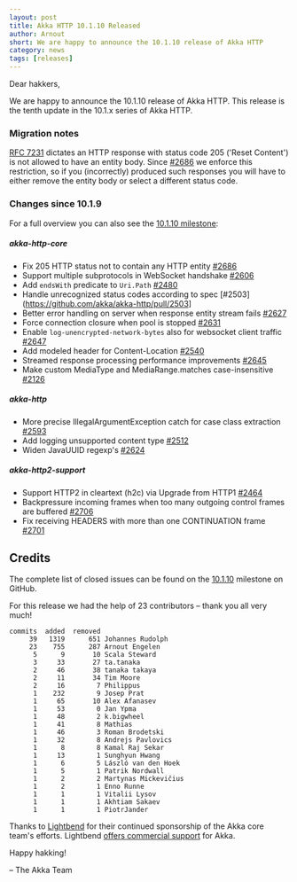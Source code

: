 ```yaml
---
layout: post
title: Akka HTTP 10.1.10 Released
author: Arnout
short: We are happy to announce the 10.1.10 release of Akka HTTP
category: news
tags: [releases]
---
```


Dear hakkers,

We are happy to announce the 10.1.10 release of Akka HTTP. This release is the tenth update in the 10.1.x series of Akka HTTP.

### Migration notes

[RFC 7231](https://tools.ietf.org/html/rfc7231#section-6.3.6) dictates an HTTP response with status code 205 ('Reset Content') is not allowed to have an entity body. Since [#2686](https://github.com/akka/akka-http/pull/2686) we enforce this restriction, so if you (incorrectly) produced such responses you will have to either remove the entity body or select a different status code.

### Changes since 10.1.9

For a full overview you can also see the [10.1.10 milestone](https://github.com/akka/akka-http/milestone/51?closed=1):

##### akka-http-core

* Fix 205 HTTP status not to contain any HTTP entity [#2686](https://github.com/akka/akka-http/pull/2686)
* Support multiple subprotocols in WebSocket handshake [#2606](https://github.com/akka/akka-http/issues/2606)
* Add `endsWith` predicate to `Uri.Path` [#2480](https://github.com/akka/akka-http/pull/2480)
* Handle unrecognized status codes according to spec [#2503](https://github.com/akka/akka-http/pull/2503]
* Better error handling on server when response entity stream fails [#2627](https://github.com/akka/akka-http/pull/2627)
* Force connection closure when pool is stopped [#2631](https://github.com/akka/akka-http/pull/2631)
* Enable `log-unencrypted-network-bytes` also for websocket client traffic [#2647](https://github.com/akka/akka-http/pull/2647)
* Add modeled header for Content-Location [#2540](https://github.com/akka/akka-http/pull/2540)
* Streamed response processing performance improvements [#2645](https://github.com/akka/akka-http/pull/2645)
* Make custom MediaType and MediaRange.matches case-insensitive [#2126](https://github.com/akka/akka-http/pull/2126)

##### akka-http

* More precise IllegalArgumentException catch for case class extraction [#2593](https://github.com/akka/akka-http/pull/2593)
* Add logging unsupported content type [#2512](https://github.com/akka/akka-http/pull/2512)
* Widen JavaUUID regexp's [#2624](https://github.com/akka/akka-http/pull/2624)

##### akka-http2-support

* Support HTTP2 in cleartext (h2c) via Upgrade from HTTP1 [#2464](https://github.com/akka/akka-http/pull/2464)
* Backpressure incoming frames when too many outgoing control frames are buffered [#2706](https://github.com/akka/akka-http/pull/2706)
* Fix receiving HEADERS with more than one CONTINUATION frame [#2701](https://github.com/akka/akka-http/pull/2701)

## Credits

The complete list of closed issues can be found on the [10.1.10](https://github.com/akka/akka-http/milestone/51?closed=1) milestone on GitHub.

For this release we had the help of 23 contributors – thank you all very much!

```
commits  added  removed
     39   1319      651 Johannes Rudolph
     23    755      287 Arnout Engelen
      5      9       10 Scala Steward
      3     33       27 ta.tanaka
      2     46       38 tanaka takaya
      2     11       34 Tim Moore
      2     16        7 Philippus
      1    232        9 Josep Prat
      1     65       10 Alex Afanasev
      1     53        0 Jan Ypma
      1     48        2 k.bigwheel
      1     41        8 Mathias
      1     46        3 Roman Brodetski
      1     32        8 Andrejs Pavlovics
      1      8        8 Kamal Raj Sekar
      1     13        1 Sunghyun Hwang
      1      6        5 László van den Hoek
      1      5        1 Patrik Nordwall
      1      2        2 Martynas Mickevičius
      1      2        1 Enno Runne
      1      1        1 Vitalii Lysov
      1      1        1 Akhtiam Sakaev
      1      1        1 PiotrJander
```

Thanks to [Lightbend](https://www.lightbend.com/) for their continued sponsorship of the Akka core 
team's efforts. Lightbend [offers commercial support](https://www.lightbend.com/lightbend-platform-subscription)
for Akka.

Happy hakking!

– The Akka Team
